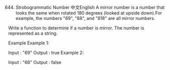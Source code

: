 644. Strobogrammatic Number
中文English
A mirror number is a number that looks the same when rotated 180 degrees (looked at upside down).For example, the numbers "69", "88", and "818" are all mirror numbers.

Write a function to determine if a number is mirror. The number is represented as a string.

Example
Example 1:

Input : "69"
Output : true
Example 2:

Input : "68"
Output : false

